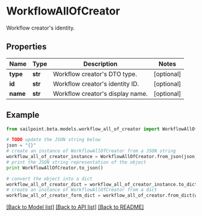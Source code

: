 # WorkflowAllOfCreator

Workflow creator's identity.

## Properties
Name | Type | Description | Notes
------------ | ------------- | ------------- | -------------
**type** | **str** | Workflow creator&#39;s DTO type. | [optional] 
**id** | **str** | Workflow creator&#39;s identity ID. | [optional] 
**name** | **str** | Workflow creator&#39;s display name. | [optional] 

## Example

```python
from sailpoint.beta.models.workflow_all_of_creator import WorkflowAllOfCreator

# TODO update the JSON string below
json = "{}"
# create an instance of WorkflowAllOfCreator from a JSON string
workflow_all_of_creator_instance = WorkflowAllOfCreator.from_json(json)
# print the JSON string representation of the object
print WorkflowAllOfCreator.to_json()

# convert the object into a dict
workflow_all_of_creator_dict = workflow_all_of_creator_instance.to_dict()
# create an instance of WorkflowAllOfCreator from a dict
workflow_all_of_creator_form_dict = workflow_all_of_creator.from_dict(workflow_all_of_creator_dict)
```
[[Back to Model list]](../README.md#documentation-for-models) [[Back to API list]](../README.md#documentation-for-api-endpoints) [[Back to README]](../README.md)


